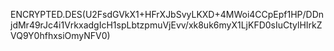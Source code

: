 ENCRYPTED.DES(U2FsdGVkX1+HFrXJbSvyLKXD+4MWoi4CCpEpf1HP/DDnjdMr49rJc4i1VrkxadgIcH1spLbtzpmuVjEvv/xk8uk6myX1LjKFD0sIuCtylHIrkZVQ9Y0hfhxsiOmyNFV0)
